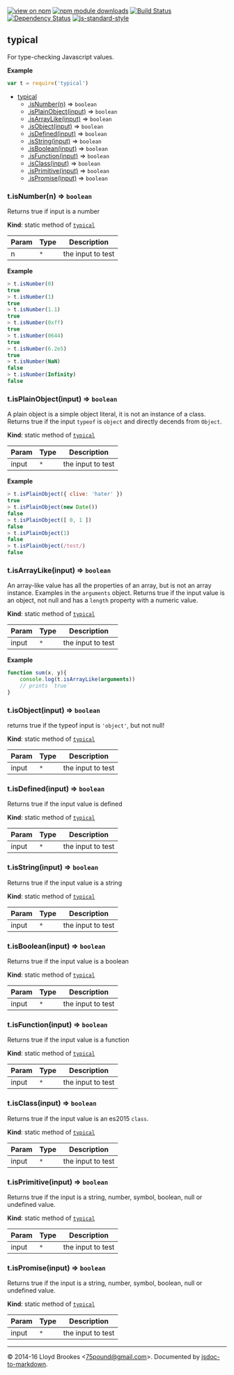 [![view on npm](http://img.shields.io/npm/v/typical.svg)](https://www.npmjs.org/package/typical)
[![npm module downloads](http://img.shields.io/npm/dt/typical.svg)](https://www.npmjs.org/package/typical)
[![Build Status](https://travis-ci.org/75lb/typical.svg?branch=master)](https://travis-ci.org/75lb/typical)
[![Dependency Status](https://david-dm.org/75lb/typical.svg)](https://david-dm.org/75lb/typical)
[![js-standard-style](https://img.shields.io/badge/code%20style-standard-brightgreen.svg)](https://github.com/feross/standard)

<a name="module_typical"></a>

## typical
For type-checking Javascript values.

**Example**  
```js
var t = require('typical')
```

* [typical](#module_typical)
    * [.isNumber(n)](#module_typical.isNumber) ⇒ <code>boolean</code>
    * [.isPlainObject(input)](#module_typical.isPlainObject) ⇒ <code>boolean</code>
    * [.isArrayLike(input)](#module_typical.isArrayLike) ⇒ <code>boolean</code>
    * [.isObject(input)](#module_typical.isObject) ⇒ <code>boolean</code>
    * [.isDefined(input)](#module_typical.isDefined) ⇒ <code>boolean</code>
    * [.isString(input)](#module_typical.isString) ⇒ <code>boolean</code>
    * [.isBoolean(input)](#module_typical.isBoolean) ⇒ <code>boolean</code>
    * [.isFunction(input)](#module_typical.isFunction) ⇒ <code>boolean</code>
    * [.isClass(input)](#module_typical.isClass) ⇒ <code>boolean</code>
    * [.isPrimitive(input)](#module_typical.isPrimitive) ⇒ <code>boolean</code>
    * [.isPromise(input)](#module_typical.isPromise) ⇒ <code>boolean</code>

<a name="module_typical.isNumber"></a>

### t.isNumber(n) ⇒ <code>boolean</code>
Returns true if input is a number

**Kind**: static method of <code>[typical](#module_typical)</code>  

| Param | Type | Description |
| --- | --- | --- |
| n | <code>\*</code> | the input to test |

**Example**  
```js
> t.isNumber(0)
true
> t.isNumber(1)
true
> t.isNumber(1.1)
true
> t.isNumber(0xff)
true
> t.isNumber(0644)
true
> t.isNumber(6.2e5)
true
> t.isNumber(NaN)
false
> t.isNumber(Infinity)
false
```
<a name="module_typical.isPlainObject"></a>

### t.isPlainObject(input) ⇒ <code>boolean</code>
A plain object is a simple object literal, it is not an instance of a class. Returns true if the input `typeof` is `object` and directly decends from `Object`.

**Kind**: static method of <code>[typical](#module_typical)</code>  

| Param | Type | Description |
| --- | --- | --- |
| input | <code>\*</code> | the input to test |

**Example**  
```js
> t.isPlainObject({ clive: 'hater' })
true
> t.isPlainObject(new Date())
false
> t.isPlainObject([ 0, 1 ])
false
> t.isPlainObject(1)
false
> t.isPlainObject(/test/)
false
```
<a name="module_typical.isArrayLike"></a>

### t.isArrayLike(input) ⇒ <code>boolean</code>
An array-like value has all the properties of an array, but is not an array instance. Examples in the `arguments` object. Returns true if the input value is an object, not null and has a `length` property with a numeric value.

**Kind**: static method of <code>[typical](#module_typical)</code>  

| Param | Type | Description |
| --- | --- | --- |
| input | <code>\*</code> | the input to test |

**Example**  
```js
function sum(x, y){
    console.log(t.isArrayLike(arguments))
    // prints `true`
}
```
<a name="module_typical.isObject"></a>

### t.isObject(input) ⇒ <code>boolean</code>
returns true if the typeof input is `'object'`, but not null!

**Kind**: static method of <code>[typical](#module_typical)</code>  

| Param | Type | Description |
| --- | --- | --- |
| input | <code>\*</code> | the input to test |

<a name="module_typical.isDefined"></a>

### t.isDefined(input) ⇒ <code>boolean</code>
Returns true if the input value is defined

**Kind**: static method of <code>[typical](#module_typical)</code>  

| Param | Type | Description |
| --- | --- | --- |
| input | <code>\*</code> | the input to test |

<a name="module_typical.isString"></a>

### t.isString(input) ⇒ <code>boolean</code>
Returns true if the input value is a string

**Kind**: static method of <code>[typical](#module_typical)</code>  

| Param | Type | Description |
| --- | --- | --- |
| input | <code>\*</code> | the input to test |

<a name="module_typical.isBoolean"></a>

### t.isBoolean(input) ⇒ <code>boolean</code>
Returns true if the input value is a boolean

**Kind**: static method of <code>[typical](#module_typical)</code>  

| Param | Type | Description |
| --- | --- | --- |
| input | <code>\*</code> | the input to test |

<a name="module_typical.isFunction"></a>

### t.isFunction(input) ⇒ <code>boolean</code>
Returns true if the input value is a function

**Kind**: static method of <code>[typical](#module_typical)</code>  

| Param | Type | Description |
| --- | --- | --- |
| input | <code>\*</code> | the input to test |

<a name="module_typical.isClass"></a>

### t.isClass(input) ⇒ <code>boolean</code>
Returns true if the input value is an es2015 `class`.

**Kind**: static method of <code>[typical](#module_typical)</code>  

| Param | Type | Description |
| --- | --- | --- |
| input | <code>\*</code> | the input to test |

<a name="module_typical.isPrimitive"></a>

### t.isPrimitive(input) ⇒ <code>boolean</code>
Returns true if the input is a string, number, symbol, boolean, null or undefined value.

**Kind**: static method of <code>[typical](#module_typical)</code>  

| Param | Type | Description |
| --- | --- | --- |
| input | <code>\*</code> | the input to test |

<a name="module_typical.isPromise"></a>

### t.isPromise(input) ⇒ <code>boolean</code>
Returns true if the input is a string, number, symbol, boolean, null or undefined value.

**Kind**: static method of <code>[typical](#module_typical)</code>  

| Param | Type | Description |
| --- | --- | --- |
| input | <code>\*</code> | the input to test |


* * *

&copy; 2014-16 Lloyd Brookes \<75pound@gmail.com\>. Documented by [jsdoc-to-markdown](https://github.com/jsdoc2md/jsdoc-to-markdown).
